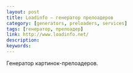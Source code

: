 ```yaml
---
layout: post
title: Loadinfo — генератор прелоадеров
category: [generators, preloaders, services]
tags: [генератор, прелоадер]
link: http://www.loadinfo.net/
description:
keywords:
---
```


<p>Генератор картинок-прелоадеров.</p>
